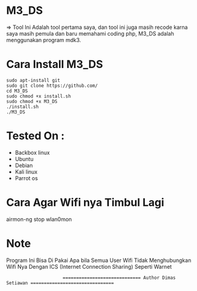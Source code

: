 # M3_DS
 => Tool Ini Adalah tool pertama saya, dan tool ini juga masih recode karna saya masih pemula dan baru memahami coding php, 
     M3_DS adalah menggunakan program mdk3.

# Cara Install M3_DS
  ```
sudo apt-install git
sudo git clone https://github.com/
cd M3_DS
sudo chmod +x install.sh
sudo chmod +x M3_DS
./install.sh
./M3_DS
 
  ```
# Tested On :
* Backbox linux
* Ubuntu 
* Debian
* Kali linux 
* Parrot os

# Cara Agar Wifi nya Timbul Lagi

airmon-ng stop wlan0mon

# Note

Program Ini Bisa Di Pakai Apa bila Semua User Wifi Tidak Menghubungkan Wifi Nya Dengan ICS (Internet Connection Sharing) Seperti Warnet 

                         ============================= Author Dimas Setiawan ===============================
